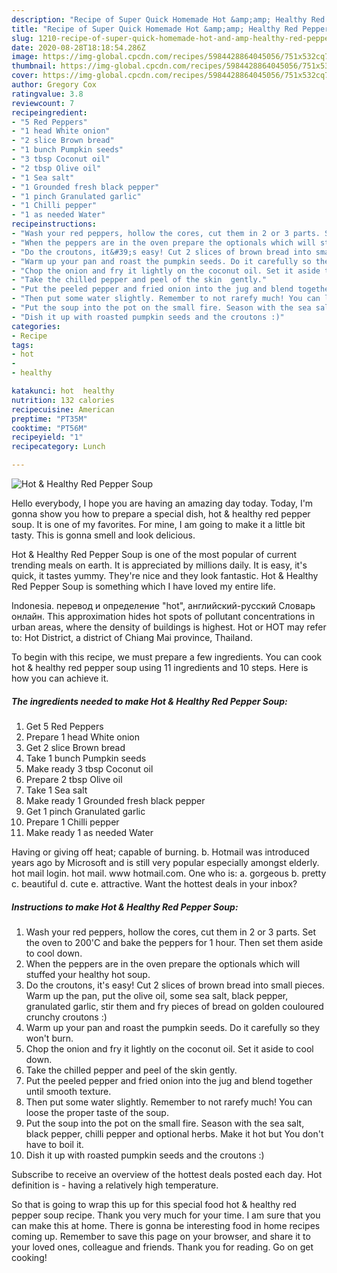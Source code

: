 ```yaml
---
description: "Recipe of Super Quick Homemade Hot &amp;amp; Healthy Red Pepper Soup"
title: "Recipe of Super Quick Homemade Hot &amp;amp; Healthy Red Pepper Soup"
slug: 1210-recipe-of-super-quick-homemade-hot-and-amp-healthy-red-pepper-soup
date: 2020-08-28T18:18:54.286Z
image: https://img-global.cpcdn.com/recipes/5984428864045056/751x532cq70/hot-healthy-red-pepper-soup-recipe-main-photo.jpg
thumbnail: https://img-global.cpcdn.com/recipes/5984428864045056/751x532cq70/hot-healthy-red-pepper-soup-recipe-main-photo.jpg
cover: https://img-global.cpcdn.com/recipes/5984428864045056/751x532cq70/hot-healthy-red-pepper-soup-recipe-main-photo.jpg
author: Gregory Cox
ratingvalue: 3.8
reviewcount: 7
recipeingredient:
- "5 Red Peppers"
- "1 head White onion"
- "2 slice Brown bread"
- "1 bunch Pumpkin seeds"
- "3 tbsp Coconut oil"
- "2 tbsp Olive oil"
- "1 Sea salt"
- "1 Grounded fresh black pepper"
- "1 pinch Granulated garlic"
- "1 Chilli pepper"
- "1 as needed Water"
recipeinstructions:
- "Wash your red peppers, hollow the cores, cut them in 2 or 3 parts. Set the oven to 200&#39;C and bake the peppers for 1 hour. Then set them aside to cool down."
- "When the peppers are in the oven prepare the optionals which will stuffed your healthy hot soup."
- "Do the croutons, it&#39;s easy! Cut 2 slices of brown bread into small pieces. Warm up the pan, put the olive oil, some sea salt, black pepper, granulated garlic, stir them and fry pieces of bread on golden couloured crunchy croutons :)"
- "Warm up your pan and roast the pumpkin seeds. Do it carefully so they won&#39;t burn."
- "Chop the onion and fry it lightly on the coconut oil. Set it aside to cool down."
- "Take the chilled pepper and peel of the skin  gently."
- "Put the peeled pepper and fried onion into the jug and blend together until smooth texture."
- "Then put some water slightly. Remember to not rarefy much! You can loose the proper taste of the soup."
- "Put the soup into the pot on the small fire. Season with the sea salt, black pepper, chilli pepper and optional herbs. Make it hot but You don&#39;t have to boil it."
- "Dish it up with roasted pumpkin seeds and the croutons :)"
categories:
- Recipe
tags:
- hot
- 
- healthy

katakunci: hot  healthy 
nutrition: 132 calories
recipecuisine: American
preptime: "PT35M"
cooktime: "PT56M"
recipeyield: "1"
recipecategory: Lunch

---
```



![Hot &amp; Healthy Red Pepper Soup](https://img-global.cpcdn.com/recipes/5984428864045056/751x532cq70/hot-healthy-red-pepper-soup-recipe-main-photo.jpg)

Hello everybody, I hope you are having an amazing day today. Today, I'm gonna show you how to prepare a special dish, hot &amp; healthy red pepper soup. It is one of my favorites. For mine, I am going to make it a little bit tasty. This is gonna smell and look delicious.

Hot &amp; Healthy Red Pepper Soup is one of the most popular of current trending meals on earth. It is appreciated by millions daily. It is easy, it's quick, it tastes yummy. They're nice and they look fantastic. Hot &amp; Healthy Red Pepper Soup is something which I have loved my entire life.

Indonesia. перевод и определение &#34;hot&#34;, английский-русский Словарь онлайн. This approximation hides hot spots of pollutant concentrations in urban areas, where the density of buildings is highest. Hot or HOT may refer to: Hot District, a district of Chiang Mai province, Thailand.


To begin with this recipe, we must prepare a few ingredients. You can cook hot &amp; healthy red pepper soup using 11 ingredients and 10 steps. Here is how you can achieve it.

<!--inarticleads1-->

##### The ingredients needed to make Hot &amp; Healthy Red Pepper Soup:

1. Get 5 Red Peppers
1. Prepare 1 head White onion
1. Get 2 slice Brown bread
1. Take 1 bunch Pumpkin seeds
1. Make ready 3 tbsp Coconut oil
1. Prepare 2 tbsp Olive oil
1. Take 1 Sea salt
1. Make ready 1 Grounded fresh black pepper
1. Get 1 pinch Granulated garlic
1. Prepare 1 Chilli pepper
1. Make ready 1 as needed Water


Having or giving off heat; capable of burning. b. Hotmail was introduced years ago by Microsoft and is still very popular especially amongst elderly. hot mail login. hot mail. www hotmail.com. One who is: a. gorgeous b. pretty c. beautiful d. cute e. attractive. Want the hottest deals in your inbox? 

<!--inarticleads2-->

##### Instructions to make Hot &amp; Healthy Red Pepper Soup:

1. Wash your red peppers, hollow the cores, cut them in 2 or 3 parts. Set the oven to 200&#39;C and bake the peppers for 1 hour. Then set them aside to cool down.
1. When the peppers are in the oven prepare the optionals which will stuffed your healthy hot soup.
1. Do the croutons, it&#39;s easy! Cut 2 slices of brown bread into small pieces. Warm up the pan, put the olive oil, some sea salt, black pepper, granulated garlic, stir them and fry pieces of bread on golden couloured crunchy croutons :)
1. Warm up your pan and roast the pumpkin seeds. Do it carefully so they won&#39;t burn.
1. Chop the onion and fry it lightly on the coconut oil. Set it aside to cool down.
1. Take the chilled pepper and peel of the skin  gently.
1. Put the peeled pepper and fried onion into the jug and blend together until smooth texture.
1. Then put some water slightly. Remember to not rarefy much! You can loose the proper taste of the soup.
1. Put the soup into the pot on the small fire. Season with the sea salt, black pepper, chilli pepper and optional herbs. Make it hot but You don&#39;t have to boil it.
1. Dish it up with roasted pumpkin seeds and the croutons :)


Subscribe to receive an overview of the hottest deals posted each day. Hot definition is - having a relatively high temperature. 

So that is going to wrap this up for this special food hot &amp; healthy red pepper soup recipe. Thank you very much for your time. I am sure that you can make this at home. There is gonna be interesting food in home recipes coming up. Remember to save this page on your browser, and share it to your loved ones, colleague and friends. Thank you for reading. Go on get cooking!
